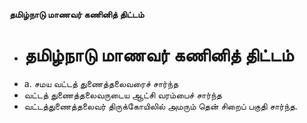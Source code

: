 **தமிழ்நாடு மாணவர் கணினித் திட்டம்**
- # தமிழ்நாடு மாணவர் கணினித் திட்டம்
- a. சமய வட்டத் துணைத்தலைவரைச் சார்ந்த
- வட்டத் துணைத்தலைவருடைய ஆட்சி வரம்பைச் சார்ந்த
- வட்டத்துணைத்தலைவர் திருக்கோயிலில் அமரும் தென் சிறைப் பகுதி சார்ந்த.

